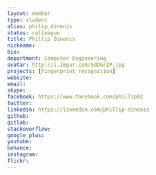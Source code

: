 ```yaml
---
layout: member
type: student
alias: philip_dinenis
status: colleague
title: Phillip Dinenis
nickname:
bio:
department: Computer Engineering
avatar: http://i.imgur.com/SdDGrZP.jpg
projects: [fingerprint_recognition]
website:
email:
skype:
facebook: https://www.facebook.com/phillip92
twitter:
linkedin: https://linkedin.com/phillip-dinenis
github:
gitlab:
stackoverflow:
google_plus:
youtube:
behance:
instagram:
flickr:
---
```

